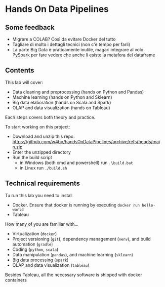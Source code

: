 # Hands On Data Pipelines

## Some feedback

- Migrare a COLAB? Così da evitare Docker del tutto
- Tagliare di molto i dettagli tecnici (non c'è tempo per farli)
- La parte Big Data è praticamente inutile, magari integrare al volo PySpark per fare vedere che anche lì esiste la metafora del dataframe
 
## Contents

This lab will cover:

- Data cleaning and preprocessing (hands on Python and Pandas)
- Machine learning (hands on Python and Sklearn)
- Big data elaboration (hands on Scala and Spark)
- OLAP and data visualization (hands on Tableau)

Each steps covers both theory and practice.

To start working on this project:
- Download and unzip this repo: https://github.com/w4bo/handsOnDataPipelines/archive/refs/heads/main.zip
- Enter the unzipped directory
- Run the build script
    - in Windows (both cmd and powershell) run `.\build.bat`
    - in Linux run `./build.sh`

## Technical requirements

Tu run this lab you need to install
- Docker. Ensure that docker is running by executing `docker run hello-world`
- Tableau

How many of you are familiar with...

- Virtualization (`docker`)
- Project versioning (`git`), dependency management (`venv`), and build automation (`gradle`)
- Coding (`python`, `scala`)
- Data manipulation (`pandas`), and machine learning (`sklearn`)
- Big data processing (`spark`) 
- OLAP and data visualization (`tableau`)

Besides Tableau, all the necessary software is shipped with docker containers
